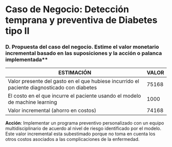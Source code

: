 # Caso de Negocio: Detección temprana y preventiva de Diabetes tipo II

### D. Propuesta del caso del negocio. Estime el valor monetario incremental basado en las suposiciones y la acción o palanca implementada**


| ESTIMACIÓN | VALOR |
| ----------- | ----------- |
| Valor presente del gasto en el que hubiese incurrido el paciente diagnosticado con diabetes | 75168 | 
| El costo en el que incurre el paciente usando el modelo de machine learning | 1000 | 
| Valor incremental (ahorro en costos) | 74168 | 

**Acción**: Implementar un programa preventivo personalizado con un equipo multidisciplinario de acuerdo al nivel de riesgo identificado por el modelo. 
Este valor incremental esta subestimado porque no toma en cuenta los otros costos asociados a las complicaciones de la enfermedad.